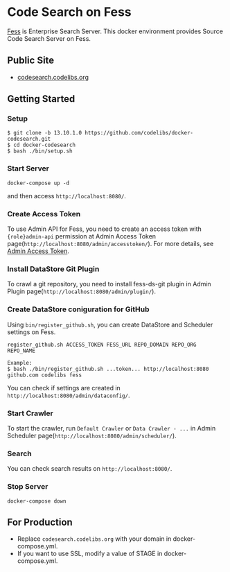 # Code Search on Fess

[Fess](https://fess.codelibs.org/) is Enterprise Search Server.
This docker environment provides Source Code Search Server on Fess.

## Public Site

* [codesearch.codelibs.org](https://codesearch.codelibs.org/)

## Getting Started

### Setup

```
$ git clone -b 13.10.1.0 https://github.com/codelibs/docker-codesearch.git
$ cd docker-codesearch
$ bash ./bin/setup.sh
```

### Start Server

```
docker-compose up -d
```

and then access `http://localhost:8080/`.

### Create Access Token

To use Admin API for Fess, you need to create an access token with `{role}admin-api` permission at Admin Access Token page(`http://localhost:8080/admin/accesstoken/`).
For more details, see [Admin Access Token](https://fess.codelibs.org/13.10/admin/accesstoken-guide.html).

### Install DataStore Git Plugin

To crawl a git repository, you need to install fess-ds-git plugin in Admin Plugin page(`http://localhost:8080/admin/plugin/`).

### Create DataStore coniguration for GitHub

Using `bin/register_github.sh`, you can create DataStore and Scheduler settings on Fess.

```
register_github.sh ACCESS_TOKEN FESS_URL REPO_DOMAIN REPO_ORG REPO_NAME

Example:
$ bash ./bin/register_github.sh ...token... http://localhost:8080 github.com codelibs fess
```

You can check if settings are created in `http://localhost:8080/admin/dataconfig/`.

### Start Crawler

To start the crawler, run `Default Crawler` or `Data Crawler - ...` in Admin Scheduler page(`http://localhost:8080/admin/scheduler/`).

### Search

You can check search results on `http://localhost:8080/`.

### Stop Server

```
docker-compose down
```

## For Production

* Replace `codesearch.codelibs.org` with your domain in docker-compose.yml.
* If you want to use SSL, modify a value of STAGE in docker-compose.yml.
